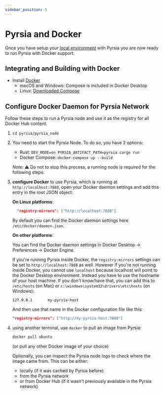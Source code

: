```yaml
---
sidebar_position: 5
---
```


# Pyrsia and Docker

Once you have setup your [local environment](docs/community/get_involved/local_dev_setup.md) with Pyrsia you are now ready to run Pyrsia with Docker support.

## Integrating and Building with Docker

- Install [Docker](https://www.docker.com/get-started)
  - macOS and Windows: Compose is included in Docker Desktop
  - Linux: [Downloaded Compose](https://github.com/docker/compose#linux)

## Configure Docker Daemon for Pyrsia Network

Follow these steps to run a Pyrsia node and use it as the registry for all Docker Hub content.

1. `cd pyrsia/pyrsia_node`
2. You need to start the Pyrsia Node. To do so, you have 2 options:
   - Rust: `DEV_MODE=on PYRSIA_ARTIFACT_PATH=pyrsia cargo run`
   - Docker Compose: `docker-compose up --build`

   *Note*: ⚠️ Do not to stop this process, a running node is required for the
   following steps:

3. **configure Docker** to use Pyrsia, which is running at `http://localhost:7888`,
    open your Docker daemon settings and add this entry in the root JSON object:

    **On Linux platforms**:

    ```json
      "registry-mirrors": ["http://localhost:7888"]
    ```

    By default you can find the Docker daemon settings here `/etc/docker/daemon.json`.

    **On other platforms**:

    You can find the Docker daemon settings in Docker Desktop -> Preferences -> Docker Engine.

    If you're running Pyrsia inside Docker, the `registry-mirrors` settings can be set to `http://localhost:7888` as well. However if you're not running inside Docker, you cannot use `localhost` because localhost will point to the Docker Desktop environment. Instead you have to use the hostname of your host machine. If you don't know/have that, you can add this to `/etc/hosts` (on Mac) or `c:\windows\system32\drivers\etc\hosts` (on Windows):

    ```text
    127.0.0.1       my-pyrsia-host
    ```

    And then use that name in the Docker configuration file like this:

    ```json
    "registry-mirrors": ["http://my-pyrsia-host:7888"]
    ```

4. using another terminal, use `docker` to pull an image from Pyrsia:

    ```sh
    docker pull ubuntu
    ```

   (or pull any other Docker image of your choice)

    Optionally, you can inspect the Pyrsia node logs to check where the image came from. This can be either:

    - locally (if it was cached by Pyrsia before)
    - from the Pyrsia network
    - or from Docker Hub (if it wasn't previously available in the Pyrsia network)
